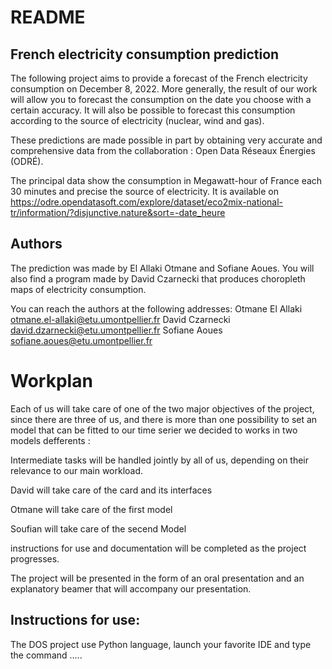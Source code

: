# README

## French electricity consumption prediction

The following project aims to provide a forecast of the French electricity consumption on December 8, 2022.
More generally, the result of our work will allow you to forecast the consumption on the date you choose with a certain accuracy.
It will also be possible to forecast this consumption according to the source of electricity (nuclear, wind and gas).

These predictions are made possible in part by obtaining very accurate and comprehensive data from the collaboration : Open Data Réseaux Énergies (ODRÉ).

The principal data show the consumption in Megawatt-hour of France each 30 minutes and precise the source of electricity.
It is available on https://odre.opendatasoft.com/explore/dataset/eco2mix-national-tr/information/?disjunctive.nature&sort=-date_heure

## Authors

The prediction was made by El Allaki Otmane and Sofiane Aoues.
You will also find a program made by David Czarnecki that produces choropleth maps of electricity consumption.

You can reach the authors at the following addresses:
Otmane El Allaki otmane.el-allaki@etu.umontpellier.fr
David Czarnecki  david.dzarnecki@etu.umontpellier.fr
Sofiane Aoues  sofiane.aoues@etu.umontpellier.fr

# Workplan

Each of us will take care of one of the two major objectives of the project, since there are three of us,  and there is more than one possibility to set an model that can be fitted to our time serier we decided to works in two models defferents :

Intermediate tasks will be handled jointly by all of us, depending on their relevance to our main workload.

David will take care of the card and its interfaces

Otmane will take care of the first model 

Soufian will take care of the secend Model

instructions for use and documentation will be completed as the project progresses.

The project will be presented in the form of an oral presentation and an explanatory beamer that will accompany our presentation.

## Instructions for use:

The DOS project use Python language, launch your favorite IDE and type the command .....
